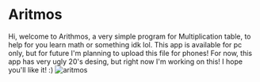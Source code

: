 # Aritmos
Hi, welcome to Arithmos, a very simple program for Multiplication table, to help for you learn math or something idk lol. 
This app is available for pc only, but for future I'm planning to upload this file for phones!
For now, this app has very ugly 20's desing, but right now I'm working on this!
I hope you'll like it!
:)
![aritmos](https://user-images.githubusercontent.com/114299645/193056934-988eb07c-b600-4dec-a517-625639fc90f6.jpg)
